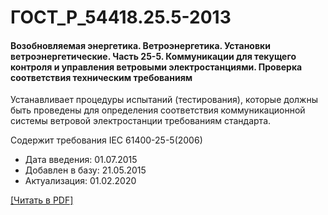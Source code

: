 # ГОСТ_Р_54418.25.5-2013

#### Возобновляемая энергетика. Ветроэнергетика. Установки ветроэнергетические. Часть 25-5. Коммуникации для текущего контроля и управления ветровыми электростанциями. Проверка соответствия техническим требованиям

Устанавливает процедуры испытаний (тестирования), которые должны быть проведены для определения соответствия коммуникационной системы ветровой электростанции требованиям стандарта.

Содержит требования IEC 61400-25-5(2006)

- Дата введения: 01.07.2015
- Добавлен в базу: 21.05.2015
- Актуализация: 01.02.2020

<a href="https://standartgost.ru/g/ГОСТ_Р_54418.25.5-2013.pdf">[Читать в PDF]</a>
